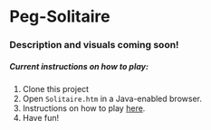 # Peg-Solitaire
### Description and visuals coming soon! 
##### Current instructions on how to play:  
1. Clone this project  
2. Open `Solitaire.htm` in a Java-enabled browser.  
3. Instructions on how to play [here](https://en.wikipedia.org/wiki/Peg_solitaire).  
4. Have fun!  
